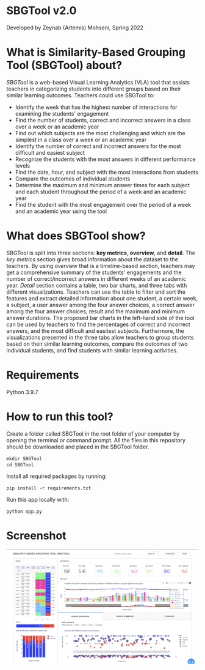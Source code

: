 # SBGTool v2.0
Developed by Zeynab (Artemis) Mohseni, Spring 2022

# What is Similarity-Based Grouping Tool (SBGTool) about?

*SBGTool* is a web-based Visual Learning Analytics (VLA) tool that assists teachers in categorizing students into different groups based on their similar learning outcomes.  Teachers could use SBGTool to:

* Identify the week that has the highest number of interactions for examining the students' engagement
* Find the number of students, correct and incorrect answers in a class over a week or an academic year
* Find out which subjects are the most challenging and which are the simplest in a class over a week or an academic year
* Identify the number of correct and incorrect answers for the most difficult and easiest subject
* Recognize the students with the most answers in different performance levels
* Find the date, hour, and subject with the most interactions from students
* Compare the outcomes of individual students
* Determine the maximum and minimum answer times for each subject and each student throughout the period of a week and an academic year
* Find the student with the most engagement over the period of a week and an academic year using the tool

                                
# What does SBGTool show?

SBGTool is split into three sections: __key metrics__, __overview__, and __detail__. The *key metrics* section gives broad information about the dataset to the teachers. By using *overview* that is a timeline-based section, teachers may get a comprehensive summary of the students' engagements and the number of correct/incorrect answers in different weeks of an academic year. *Detail* section contains a table, two bar charts, and three tabs with different visualizations. Teachers can use the table to filter and sort the features and extract detailed information about one student, a certain week, a subject, a user answer among the four answer choices, a correct answer among the four answer choices, result and the maximum and minimum answer durations. 
The proposed bar charts in the left-hand side of the tool can be used by teachers to find the percentages of correct and incorrect answers, and the most difficult and easitest subjects. Furthermore, the visualizations presented in the three tabs allow teachers to group students based on their similar learning outcomes, compare the outcomes of two individual students, and find students with similar learning activities. 

# Requirements
Python 3.9.7

# How to run this tool?
Create a folder called SBGTool in the root folder of your computer by opening the terminal or command prompt. All the files in this repository should be downloaded and placed in the SBGTool folder.

```
mkdir SBGTool
cd SBGTool
```

Install all required packages by running:

```
pip install -r requirements.txt
```

Run this app locally with:

```
python app.py
```


# Screenshot

![GitHub Logo](/SBGTool.png)
